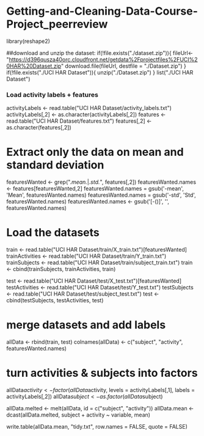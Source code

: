 # Getting-and-Cleaning-Data-Course-Project_peerreview
library(reshape2)

##download and unzip the dataset:
if(!file.exists("./dataset.zip")){
  fileUrl<-"https://d396qusza40orc.cloudfront.net/getdata%2Fprojectfiles%2FUCI%20HAR%20Dataset.zip"
  download.file(fileUrl, destfile = "./Dataset.zip")
}
if(!file.exists("./UCI HAR Dataset")){
  unzip("./Dataset.zip")
}
list("./UCI HAR Dataset")

### Load activity labels + features
activityLabels <- read.table("UCI HAR Dataset/activity_labels.txt")
activityLabels[,2] <- as.character(activityLabels[,2])
features <- read.table("UCI HAR Dataset/features.txt")
features[,2] <- as.character(features[,2])


# Extract only the data on mean and standard deviation
featuresWanted <- grep(".*mean.*|.*std.*", features[,2])
featuresWanted.names <- features[featuresWanted,2]
featuresWanted.names = gsub('-mean', 'Mean', featuresWanted.names)
featuresWanted.names = gsub('-std', 'Std', featuresWanted.names)
featuresWanted.names <- gsub('[-()]', '', featuresWanted.names)

# Load the datasets
train <- read.table("UCI HAR Dataset/train/X_train.txt")[featuresWanted]
trainActivities <- read.table("UCI HAR Dataset/train/Y_train.txt")
trainSubjects <- read.table("UCI HAR Dataset/train/subject_train.txt")
train <- cbind(trainSubjects, trainActivities, train)

test <- read.table("UCI HAR Dataset/test/X_test.txt")[featuresWanted]
testActivities <- read.table("UCI HAR Dataset/test/Y_test.txt")
testSubjects <- read.table("UCI HAR Dataset/test/subject_test.txt")
test <- cbind(testSubjects, testActivities, test)

# merge datasets and add labels
allData <- rbind(train, test)
colnames(allData) <- c("subject", "activity", featuresWanted.names)

# turn activities & subjects into factors
allData$activity <- factor(allData$activity, levels = activityLabels[,1], labels = activityLabels[,2])
allData$subject <- as.factor(allData$subject)

allData.melted <- melt(allData, id = c("subject", "activity"))
allData.mean <- dcast(allData.melted, subject + activity ~ variable, mean)

write.table(allData.mean, "tidy.txt", row.names = FALSE, quote = FALSE)
